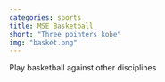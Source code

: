 ```yaml
---
categories: sports
title: MSE Basketball
short: "Three pointers kobe"
img: "basket.png"
---
```


Play basketball against other disciplines